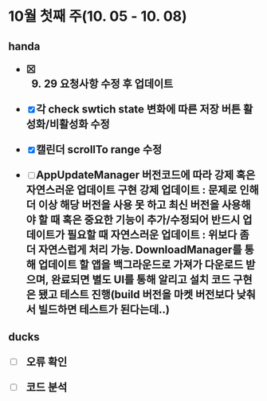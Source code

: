 <h1>10월 첫째 주(10. 05 - 10. 08)






<h2> handa

- [x] 9. 29 요청사항 수정 후 업데이트
- [x] 각 check swtich state 변화에 따른 저장 버튼 활성화/비활성화 수정
- [x] 캘린더 scrollTo range 수정
- [ ] AppUpdateManager 버전코드에 따라 강제 혹은 자연스러운 업데이트 구현
  강제 업데이트 : 문제로 인해 더 이상 해당 버전을 사용 못 하고 최신 버전을 사용해야 할 때 혹은 중요한 기능이 추가/수정되어 반드시 업데이트가 필요할 때
  자연스러운 업데이트 : 위보다 좀 더 자연스럽게 처리 가능. DownloadManager를 통해 업데이트 할 앱을 백그라운드로 가져가 다운로드 받으며, 완료되면 별도 UI를 통해 알리고 설치
  코드 구현은 됐고 테스트 진행(build 버전을 마켓 버전보다 낮춰서 빌드하면 테스트가 된다는데..)





<h2>ducks

- [ ] 오류 확인
- [ ] 코드 분석

